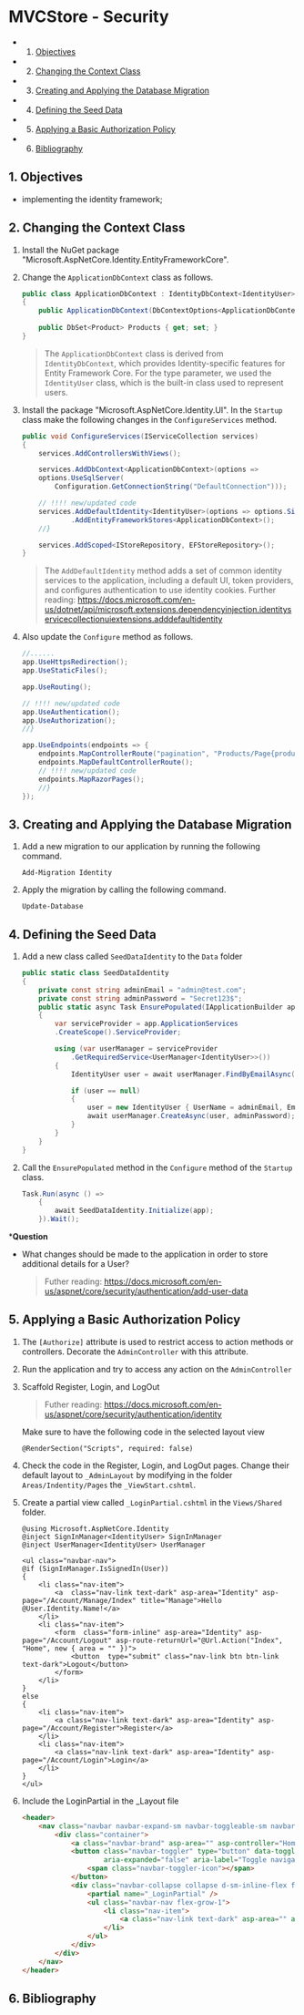 # MVCStore - Security

<!-- vscode-markdown-toc -->
* 1. [Objectives](#Objectives)
* 2. [Changing the Context Class](#ChangingtheContextClass)
* 3. [Creating and Applying the Database Migration](#CreatingandApplyingtheDatabaseMigration)
* 4. [Defining the Seed Data](#DefiningtheSeedData)
* 5. [Applying a Basic Authorization Policy](#ApplyingaBasicAuthorizationPolicy)
* 6. [Bibliography](#Bibliography)

<!-- vscode-markdown-toc-config
	numbering=true
	autoSave=true
	/vscode-markdown-toc-config -->
<!-- /vscode-markdown-toc -->

##  1. <a name='Objectives'></a>Objectives
- implementing the identity framework;

##  2. <a name='ChangingtheContextClass'></a>Changing the Context Class

1. Install the NuGet package "Microsoft.AspNetCore.Identity.EntityFrameworkCore".
2. Change the `ApplicationDbContext` class as follows.

	```C#
	public class ApplicationDbContext : IdentityDbContext<IdentityUser>
	{
		public ApplicationDbContext(DbContextOptions<ApplicationDbContext> options): base(options) { }
		
		public DbSet<Product> Products { get; set; }
	}
	```

	> The `ApplicationDbContext` class is derived from `IdentityDbContext`, which provides Identity-specific features for Entity Framework Core. For the type parameter, we used the `IdentityUser` class, which is the built-in class used to represent users. 

2. Install the package "Microsoft.AspNetCore.Identity.UI". In the `Startup` class make the following changes in the `ConfigureServices` method.

	```C#
	public void ConfigureServices(IServiceCollection services)
    {
		services.AddControllersWithViews();

		services.AddDbContext<ApplicationDbContext>(options =>
		options.UseSqlServer(
			Configuration.GetConnectionString("DefaultConnection")));

		// !!!! new/updated code
		services.AddDefaultIdentity<IdentityUser>(options => options.SignIn.RequireConfirmedAccount = true)
                .AddEntityFrameworkStores<ApplicationDbContext>();
		//}

		services.AddScoped<IStoreRepository, EFStoreRepository>();
    }
	```
	> The `AddDefaultIdentity` method adds a set of common identity services to the application, including a default UI, token providers, and configures authentication to use identity cookies. Further reading: https://docs.microsoft.com/en-us/dotnet/api/microsoft.extensions.dependencyinjection.identityservicecollectionuiextensions.adddefaultidentity

3. Also update the `Configure` method as follows.

	```C#
	//......
 	app.UseHttpsRedirection();
	app.UseStaticFiles();

	app.UseRouting();

	// !!!! new/updated code
	app.UseAuthentication();
	app.UseAuthorization();
	//}

	app.UseEndpoints(endpoints => {
		endpoints.MapControllerRoute("pagination", "Products/Page{productPage}", new { Controller = "Home", action = "Index" });
		endpoints.MapDefaultControllerRoute();
		// !!!! new/updated code
		endpoints.MapRazorPages();
		//}
	});
	```

##  3. <a name='CreatingandApplyingtheDatabaseMigration'></a>Creating and Applying the Database Migration

1. Add a new migration to our application by running the following command.

	```
	Add-Migration Identity
	```
2. Apply the migration by calling the following command.

	```
	Update-Database
	```

##  4. <a name='DefiningtheSeedData'></a>Defining the Seed Data

1. Add a new class called `SeedDataIdentity` to the `Data` folder

	```C#
	public static class SeedDataIdentity
    {
        private const string adminEmail = "admin@test.com";
        private const string adminPassword = "Secret123$";
        public static async Task EnsurePopulated(IApplicationBuilder app)
        {
            var serviceProvider = app.ApplicationServices
            .CreateScope().ServiceProvider;

            using (var userManager = serviceProvider
                .GetRequiredService<UserManager<IdentityUser>>())
            {
                IdentityUser user = await userManager.FindByEmailAsync(adminEmail);

                if (user == null)
                {
                    user = new IdentityUser { UserName = adminEmail, Email = adminEmail };
                    await userManager.CreateAsync(user, adminPassword);
                }
            }
        }
    }
	```

2. Call the `EnsurePopulated` method in the `Configure` method of the `Startup` class. 

	```C#
	Task.Run(async () =>
		{
			await SeedDataIdentity.Initialize(app);
		}).Wait(); 
	```

***Question**
- What changes should be made to the application in order to store additional details for a User?
	> Futher reading: https://docs.microsoft.com/en-us/aspnet/core/security/authentication/add-user-data

##  5. <a name='ApplyingaBasicAuthorizationPolicy'></a>Applying a Basic Authorization Policy

1. The `[Authorize]` attribute is used to restrict access to action methods or controllers. Decorate the `AdminController` with this attribute.

2. Run the application and try to access any action on the `AdminController`

4. Scaffold Register, Login, and LogOut

	> Futher reading: https://docs.microsoft.com/en-us/aspnet/core/security/authentication/identity

	Make sure to have the following code in the selected layout view

	```CSHTML
	@RenderSection("Scripts", required: false)
	```
5. Check the code in the Register, Login, and LogOut pages. Change their default layout to `_AdminLayout` by modifying in the folder `Areas/Indentity/Pages` the `_ViewStart.cshtml`.

6. Create a partial view called `_LoginPartial.cshtml` in the `Views/Shared` folder.

	```CSHTML
	@using Microsoft.AspNetCore.Identity
	@inject SignInManager<IdentityUser> SignInManager
	@inject UserManager<IdentityUser> UserManager

	<ul class="navbar-nav">
	@if (SignInManager.IsSignedIn(User))
	{
		<li class="nav-item">
			<a  class="nav-link text-dark" asp-area="Identity" asp-page="/Account/Manage/Index" title="Manage">Hello @User.Identity.Name!</a>
		</li>
		<li class="nav-item">
			<form  class="form-inline" asp-area="Identity" asp-page="/Account/Logout" asp-route-returnUrl="@Url.Action("Index", "Home", new { area = "" })">
				<button  type="submit" class="nav-link btn btn-link text-dark">Logout</button>
			</form>
		</li>
	}
	else
	{
		<li class="nav-item">
			<a class="nav-link text-dark" asp-area="Identity" asp-page="/Account/Register">Register</a>
		</li>
		<li class="nav-item">
			<a class="nav-link text-dark" asp-area="Identity" asp-page="/Account/Login">Login</a>
		</li>
	}
	</ul>
	```
7. Include the LoginPartial in the _Layout file

	```HTML
 	<header>
        <nav class="navbar navbar-expand-sm navbar-toggleable-sm navbar-light bg-white border-bottom box-shadow mb-3">
            <div class="container">
                <a class="navbar-brand" asp-area="" asp-controller="Home" asp-action="Index">MVCStore</a>
                <button class="navbar-toggler" type="button" data-toggle="collapse" data-target=".navbar-collapse" aria-controls="navbarSupportedContent"
                        aria-expanded="false" aria-label="Toggle navigation">
                    <span class="navbar-toggler-icon"></span>
                </button>
                <div class="navbar-collapse collapse d-sm-inline-flex flex-sm-row-reverse">
                    <partial name="_LoginPartial" />
                    <ul class="navbar-nav flex-grow-1">
                        <li class="nav-item">
                            <a class="nav-link text-dark" asp-area="" asp-controller="Home" asp-action="Index">Home</a>
                        </li>
                    </ul>
                </div>
            </div>
        </nav>
    </header>
	```

##  6. <a name='Bibliography'></a>Bibliography